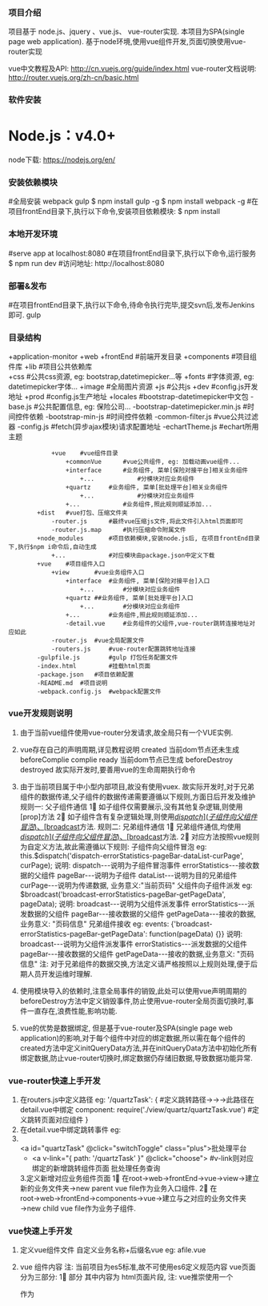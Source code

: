 ### 项目介绍
项目基于 node.js、jquery 、vue.js、 vue-router实现.
本项目为SPA(single page web application).
基于node环境,使用vue组件开发,页面切换使用vue-router实现

vue中文教程及API: http://cn.vuejs.org/guide/index.html
vue-router文档说明: http://router.vuejs.org/zh-cn/basic.html
### 软件安装
# Node.js：v4.0+
node下载: https://nodejs.org/en/

### 安装依赖模块
#全局安装 webpack gulp
$ npm install gulp -g 
$ npm install webpack -g 
#在项目frontEnd目录下,执行以下命令,安装项目依赖模块:
$ npm install

### 本地开发环境
#serve app at localhost:8080
#在项目frontEnd目录下,执行以下命令,运行服务
$ npm run dev
#访问地址: 
http://localhost:8080

### 部署&发布 
#在项目frontEnd目录下,执行以下命令,待命令执行完毕,提交svn后,发布Jenkins即可.
gulp

### 目录结构
+application-monitor
    +web
        +frontEnd   #前端开发目录
            +components #项目组件库
                +lib    #项目公共依赖库        
                    +css        #公共css资源, eg: bootstrap,datetimepicker...等
                    +fonts      #字体资源, eg: datetimepicker字体...
                    +image  #全局图片资源 
                    +js         #公共js
                        +dev        #config.js开发地址
                        +prod       #config.js生产地址
                        +locales    #bootstrap-datetimepicker中文包
                        -base.js    #公共配置信息, eg: 保险公司...
                        -bootstrap-datetimepicker.min.js    #时间控件依赖
                        -bootstrap-min-js           #时间控件依赖
                        -common-filter.js           #vue公共过滤器
                        -config.js              #fetch(异步ajax模块)请求配置地址
                        -echartTheme.js             #echart所用主题

                +vue    #vue组件目录
                    +commonVue      #vue公共组件, eg: 加载动画vue组件...
                    +interface      #业务组件, 菜单[保险对接平台]相关业务组件
                        +...            #分模块对应业务组件
                    +quartz     #业务组件, 菜单[批处理平台]相关业务组件
                        +...            #分模块对应业务组件
                    +...            #业务组件,照此规则顺延添加...
            +dist   #vue打包、压缩文件夹
                -router.js      #最终vue压缩js文件,将此文件引入html页面即可
                -router.js.map      #执行压缩命令附属文件
            +node_modules       #项目依赖模块,安装node.js后, 在项目frontEnd目录下,执行$npm i命令后,自动生成
                +...            #对应模块由package.json中定义下载 
            +vue    #项目组件入口
                +view       #vue业务组件入口
                    +interface  #业务组件, 菜单[保险对接平台]入口
                        +...        #分模块对应业务组件
                    +quartz ##业务组件, 菜单[批处理平台]入口
                        +...        #分模块对应业务组件
                    +...        #业务组件,照此规则顺延添加...
                    -detail.vue     #业务组件的父组件,vue-router跳转连接地址对应如此
                -router.js  #vue全局配置文件
                -routers.js     #vue-router配置跳转地址连接
            -gulpfile.js        #gulp 打包任务配置文件
            -index.html         #挂载html页面
            -package.json   #项目依赖配置
            -README.md  #项目说明
            -webpack.config.js  #webpack配置文件

### vue开发规则说明
1. 由于当前vue组件使用vue-router分发请求,故全局只有一个VUE实例.
2. vue存在自己的声明周期,详见教程说明
    created 当前dom节点还未生成
    beforeComplie
    complie
    ready       当前dom节点已生成
    beforeDestroy
    destroyed
    故实际开发时,要善用vue的生命周期执行命令
3. 由于当前项目属于中小型内部项目,故没有使用vuex.
故实际开发时,对于兄弟组件的数据传递,父子组件的数据传递需要遵循以下规则,方面日后开发及维护
    规则一:  父子组件通信
            1⃣️ 如子组件仅需要展示,没有其他复杂逻辑,则使用[prop]方法
            2⃣️ 如子组件含有复杂逻辑处理,则使用[$dispatch](子组件向父组件冒泡)、 [$broadcast](父组件向子组件派发)方法.
    规则二:  兄弟组件通信
            1⃣️ 兄弟组件通信,均使用[$dispatch](子组件向父组件冒泡)、 [$broadcast](父组件向子组件派发)方法.
            2⃣️  对应方法按照vue规则为自定义方法,故此需遵循以下规则:
                子组件向父组件冒泡
                    eg:     this.$dispatch('dispatch-errorStatistics-pageBar-dataList-curPage', curPage);
                    说明:  dispatch---说明为子组件冒泡事件
                               errorStatistics---接收数据的父组件
                               pageBar---说明为子组件
                               dataList---说明为目的兄弟组件
                               curPage---说明为传递数据, 业务意义:"当前页码"
                父组件向子组件派发
                    eg:      $broadcast('broadcast-errorStatistics-pageBar-getPageData', pageData);
                    说明:   broadcast---说明为父组件派发事件
                        errorStatistics---派发数据的父组件
                        pageBar---接收数据的父组件
                        getPageData---接收的数据,业务意义: "页码信息"
                兄弟组件接收
                    eg:      events: {'broadcast-errorStatistics-pageBar-getPageData': function(pageData) {}}
                    说明:   broadcast---说明为父组件派发事件
                        errorStatistics---派发数据的父组件
                        pageBar---接收数据的父组件
                        getPageData---接收的数据,业务意义: "页码信息"
    注: 对于兄弟组件的数据交换,方法定义请严格按照以上规则处理,便于后期人员开发运维时理解.

4. 使用模块导入的依赖时,注意全局事件的销毁,此处可以使用vue声明周期的beforeDestroy方法中定义销毁事件,防止使用vue-router全局页面切换时,事件一直存在,浪费性能,影响功能.
5. vue的优势是数据绑定, 但是基于vue-router及SPA(single page web application)的影响,对于每个组件中对应的绑定数据,所以需在每个组件的created方法中定义initQueryData方法,并在initQueryData方法中初始化所有绑定数据,防止vue-router切换时,绑定数据仍存储旧数据,导致数据功能异常.

### vue-router快速上手开发
1. 在routers.js中定义路径 
    eg: 
        '/quartzTask': {                            #定义跳转路径→→→此路径在detail.vue中绑定 
                            component: require('./view/quartz/quartzTask.vue')      #定义跳转页面对应组件
                }
2. 在detail.vue中绑定跳转事件 
    eg: 
        <li>                                    
                                    <a id="quartzTask" @click="switchToggle" class="plus">批处理平台</a> 
                                    <ul id="quartzTaskChild" class="displayClosed">
                                            <li>
                                                <a v-link="{ path: '/quartzTask' }" @click="choose">    #v-link则对应绑定的新增跳转组件页面
                                                    批处理任务查询
                                                </a>
                                            </li>
                                    </ul>
                        </li>
3.定义新增对应业务组件页面
    1⃣️ 在root→web→frontEnd→vue→view→建立新的业务文件夹→new parent vue file作为业务入口组件.
    2⃣️ 在root→web→frontEnd→components→vue→建立与之对应的业务文件夹→new child vue file作为业务子组件.

### vue快速上手开发
1. 定义vue组件文件
    自定义业务名称+后缀名vue
        eg: afile.vue 
2. vue 组件内容
    注: 当前项目为es5标准,故不可使用es6定义规范内容
    vue页面分为三部分:
        1⃣️ <template>...</template>部分
                其中内容为 html页面片段,
                注: vue推崇使用一个<div>作为<template>的唯一子元素.
                推荐写法为: 
                    <template><div>...</div></template>
        2⃣️ css样式部分
            <style type="text/css">...</style>
            注: 当前项目为SPA(single page web application).故开发时避免样式重复定义.
        3⃣️ vueJs部分(通过js结构说明)
        ###父组件部分begin
        <template>
            <div>
                <input @click="domOperate">                 #@click→vue定义绑定事件,对应下方[method]中对应方法
                <child :info="bindVarObject1"></child>              #vue引用子组件显示,于下方[components]中引入所对应, 注意[:info]写法,此为vue---prop数据传递,将绑定数据由父组件传递至子组件中
                <child-Vue></child-Vue>                     #vue引用子组件显示,注意[-]用法,在template中不推荐使用驼峰结构,需要使用连字符拆分,否则给予警告.
            </div>
        </template>
        <script>
        'use strict';                                       #使用严格模式,ES5规范
        var config = require('../../../lib/js/config');                     #如当前页面需要请求fetch函数异步请求数据,需引入该模块,该模块配置了请求地址.
        var bindVarObject1 = [];                                #vue内部对数据进行绑定,对于绑定的数据,vue自动根据规则更新dom节点.注意如下data:functiong中定义写法
        var bindVarObject2 = {obj1:{},obj2: ''};                        
        var unBindVarObject = {};                               #当前组件中不需要进行数据双向绑定的对象
        module.exports= {                                   
            data: function () {                             #vue绑定数据写法
                    //绑定数据
                    return  {bindVarObject1,bindVarObject2}             #此中定义的为绑定数据对象
            },
            created: function() {                               #需了解[vue生命周期],当前执行方法需脱离dom节点,否则功能会出现异常.
                this.initQueryData();                           #自定义规则方法→初始化当前组件绑定的对象,防止vue-router切换时,导致系统业务异常
            },
            ready: function() {                             #需了解[vue生命周期],当前执行方法时,dom节点已经生成,可以处理一些依托dom节点的事件
                this.fetch();
            },
            computed: {                                 #需了解vue[计算属性],可以对于绑定的数据进行复杂的逻辑处理

            },  
            beforeDestroy: function() {                         #需了解[vue生命周期],对于一些引入的依赖模块,由于当前项目所致,具有全局属性(只有一个html),故可以在此执行一些销毁方法,避免业务逻辑功能冲突
                                
                    },
            methods: {                                  #vue方法定义写法
                initQueryData: function() {                     
                    this.bindVarObject1 = {};                   #对于vue绑定的数据,需要使用[this]进行识别
                    this.bindVarObject2 = {obj1:{},obj2: ''};
                },
                domOperate: function(event) {                   #与<template>中input中定义@click事件对应,注:event为可选参数,如定义,可以获得原生事件.
                    this.bindVarObject2.obj1 = event.target.id;
                    this.bindVarObject2.obj2 = event.target.value;
                },
                fetch: function(queryData) {                        #此处为fetch(异步ajax模块)样例应用 
                    var _this = this;                       #此处需要处理this,方便下文使用外部数据及方法
                    var url = config.host+'batchJob/getBatchJobList';       #定义请求地址
                    var result = fetch(url,{
                        method: 'post',                     #请求方式
                        mode: 'cors',                       #跨域请求
                        headers: {                      #请求类型
                            'Accept': 'application/json',
                                'Content-Type': 'application/json'
                        },
                        body: JSON.stringify({              #请求数据
                            'job': queryData.job,
                            'page': queryData.page,
                            'size': queryData.size
                        })
                    });
                    result.then(function(response) {                #promise函数处理
                        return response.json();
                    }).then(function(j) {
                        //console.log(JSON.parse(JSON.stringify(j)));
                        _this.bindVarObject1=[];                #获取外部绑定数据
                                $.each(j.bindVarObject1, function(i,val){           #向绑定数据执行赋值处理    
                                    _this.bindVarObject1.push(val);
                                });
                    }).catch(function(ex) {
                        console.log('failed', ex)
                    });
                },
                broadcastPageData: function() {                 #定义父组件通过$broadcast方法向子组件传递数据,注意自定义方法命名规范
                            this.$broadcast('broadcast-parent-child-passData', passData);
                        },
            },
            events: {                                   #父子组件通信定义写法
                'dispatch-child-parent-passData': function(passData) {      #父组件接收子组件传递数据,(注意:上文定义方法命名规范,便于开发后期维护)
                    doSomeThing...
                },
            },
            components: {                                   #与<template>中引入组件对应,定义vue组件文件位置
                child: require ('./child.vue'),
                childVue: require ('./childVue.vue'),                   #注意此处使用驼峰写法,而非使用"-"
            }
        }
        ###父组件部分end
        ###子组件部分begin
        <template>
            <div>
                <table>
                    <thead><tr><td></td></tr></thead>
                    <tbody>
                        <tr  v-for="item in info" :items="item">            #{v-for]vue循环写法,[item in info]→将父组件传递数据info命名item,[:item="item"]将items进行遍历,
                            <td>{{items.obj1}}</td>             #遍历其中一个对象的属性→使用→{{}}
                        </tr>
                    </tbody>
                </table>
            </div>
        </template>
        <script>
        'use strict';
        module.exports= {
            props:['info'],                                         #使用vue提供的prop,定义父组件传递到子组件的数据内容
            compiled: function () {                                 #可以使用此方法将内容打印到控制台,查看数据进行调试
                //console.log(this.info);
            },
            methods: {                              
                dispatchPageData: function(curPage) {                   #自定义方法
                            this.$dispatch('dispatch-child-parent-passData', passData); #使用vue提供$dispatch方法向父组件传递数据,注意自定义方法命名规范
                        }
            }
            events: {                                   
                'broadcast-parent-child-passData': function(passData) {         #接收由父组件向子组件传递数据
                    doSomeThing...
                },
            },
        }
        </script>
        ###子组件部分end

### 相关模块依赖说明
    本项目已在配置文件中全局定义[fetch]及[jquery].
    故在组件中
        如使用fetch函数,则直接使用→fetch
        如使用jquery,则直接使用→$
        如使用时间处理函数,则使用→var moment=require('moment');引入
        如使用定时,则使用→var schedule = require('node-schedule');引入
        ...
    注: 对于package中定义的依赖模块,若使用,则直接使用require('模块名称')即可使用,
        对于自定义js,则需要声明对应路径名称,后缀名js可省略.
        eg: 
            var echarts = require('echarts');       #package中已定义,node_modules中已安装
            var config = require('../../../lib/js/config'); #自定义config.js模块引用


### License
[MIT]
